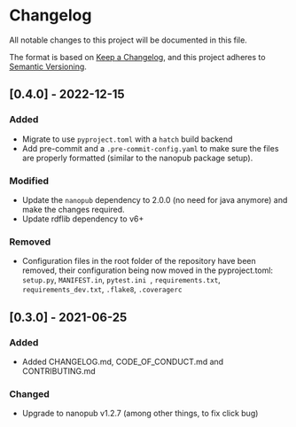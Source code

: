 # Changelog
All notable changes to this project will be documented in this file.

The format is based on [Keep a Changelog](https://keepachangelog.com/en/1.0.0/),
and this project adheres to [Semantic Versioning](https://semver.org/spec/v2.0.0.html).

## [0.4.0] - 2022-12-15

### Added

* Migrate to use `pyproject.toml` with a `hatch` build backend
* Add pre-commit and a `.pre-commit-config.yaml` to make sure the files are properly formatted (similar to the nanopub package setup).

### Modified

* Update the `nanopub` dependency to 2.0.0 (no need for java anymore) and make the changes required.
* Update rdflib dependency to v6+

### Removed

* Configuration files in the root folder of the repository have been removed, their configuration being now moved in the pyproject.toml: `setup.py`, ` MANIFEST.in `, `pytest.ini `, `requirements.txt`, `requirements_dev.txt`, `.flake8`, `.coveragerc`

## [0.3.0] - 2021-06-25

### Added
* Added CHANGELOG.md, CODE_OF_CONDUCT.md and CONTRIBUTING.md

### Changed
* Upgrade to nanopub v1.2.7 (among other things, to fix click bug)
